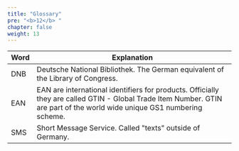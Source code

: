 ```yaml
---
title: "Glossary"
pre: "<b>12</b> "
chapter: false
weight: 13
---
```


| Word | Explanation |
|------|-------------|
| DNB | Deutsche National Bibliothek. The German equivalent of the Library of Congress. |
| EAN | EAN are international identifiers for products. Officially they are called GTIN - Global Trade Item Number. GTIN are part of the world wide unique GS1 numbering scheme. |
| SMS | Short Message Service. Called "texts" outside of Germany. |
